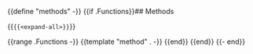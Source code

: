 {{define "methods" -}}
{{if .Functions}}## Methods

{{`{{<expand-all>}}`}}

{{range .Functions -}}
{{template "method" . -}}
{{end}}
{{end}}
{{- end}}